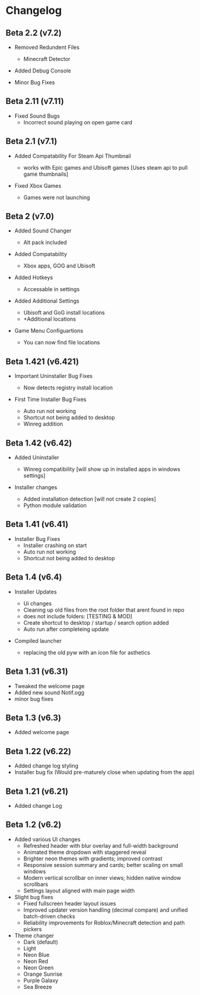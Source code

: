 # Changelog

## Beta 2.2 (v7.2)
- Removed Redundent Files
  - Minecraft Detector

- Added Debug Console  

- Minor Bug Fixes

## Beta 2.11 (v7.11)
- Fixed Sound Bugs
  - Incorrect sound playing on open game card

## Beta 2.1 (v7.1)
- Added Compatability For Steam Api Thumbnail 
  - works with Epic games and Ubisoft games [Uses steam api to pull game thumbnails]

- Fixed Xbox Games 
  - Games were not launching  

## Beta 2 (v7.0)
- Added Sound Changer
  - Alt pack included

- Added Compatability
  - Xbox apps, GOG and Ubisoft

- Added Hotkeys
  - Accessable in settings

- Added Additional Settings
  - Ubisoft and GoG install locations
  - +Additional locations

- Game Menu Configuartions
  - You can now find file locations

## Beta 1.421 (v6.421)
- Important Uninstaller Bug Fixes
  - Now detects registry install location

- First Time Installer Bug Fixes
  - Auto run not working
  - Shortcut not being added to desktop
  - Winreg addition

## Beta 1.42 (v6.42)

- Added Uninstaller 
  - Winreg compatibility [will show up in installed apps in windows settings]

- Installer changes
  - Added installation detection [will not create 2 copies]
  - Python module validation 

## Beta 1.41 (v6.41)

- Installer Bug Fixes 
  - Installer crashing on start 
  - Auto run not working
  - Shortcut not being added to desktop

## Beta 1.4 (v6.4)

- Installer Updates 
  - Ui changes
  - Cleaning up old files from the root folder that arent found in repo
  - does not include folders: [TESTING & MOD]
  - Create shortcut to desktop / startup / search option added
  - Auto run after completeing update

- Compiled launcher
  - replacing the old pyw with an icon file for asthetics

## Beta 1.31 (v6.31)

- Tweaked the welcome page
- Added new sound Notif.ogg
- minor bug fixes

## Beta 1.3 (v6.3)

- Added welcome page

## Beta 1.22 (v6.22)

- Added change log styling
- Installer bug fix (Would pre-maturely close when updating from the app)

## Beta 1.21 (v6.21)

- Added change Log

## Beta 1.2 (v6.2)

- Added various UI changes
  - Refreshed header with blur overlay and full-width background
  - Animated theme dropdown with staggered reveal
  - Brighter neon themes with gradients; improved contrast
  - Responsive session summary and cards; better scaling on small windows
  - Modern vertical scrollbar on inner views; hidden native window scrollbars
  - Settings layout aligned with main page width
- Slight bug fixes
  - Fixed fullscreen header layout issues
  - Improved updater version handling (decimal compare) and unified batch-driven checks
  - Reliability improvements for Roblox/Minecraft detection and path pickers
- Theme changer
  - Dark (default)
  - Light
  - Neon Blue
  - Neon Red
  - Neon Green
  - Orange Sunrise
  - Purple Galaxy
  - Sea Breeze